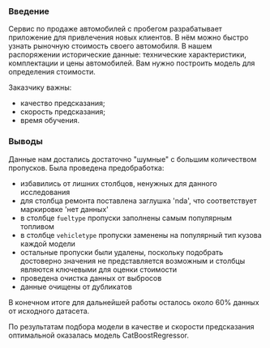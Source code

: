 ### Введение
Сервис по продаже автомобилей с пробегом разрабатывает приложение для привлечения новых клиентов. 
В нём можно быстро узнать рыночную стоимость своего автомобиля. В нашем распоряжении исторические данные: технические характеристики, комплектации и цены автомобилей. Вам нужно построить модель для определения стоимости. 

Заказчику важны:
- качество предсказания;
- скорость предсказания;
- время обучения.

### Выводы
Данные нам достались достаточно "шумные" с большим количеством пропусков. Была проведена предобработка:
- избавились от лишних столбцов, ненужных для данного исследования
- для столбца ремонта поставлена заглушка 'nda', что соответствует маркировке 'нет данных'
- в столбце `fueltype` пропуски заполнены самым популярным топливом
- в столбце `vehicletype` пропуски заменены на популярный тип кузова каждой модели
- остальные пропуски были удалены, поскольку подобрать достоверно значения не представляется возможным и столбцы являются ключевыми для оценки стоимости
- проведена очистка данных от выбросов
- данные очищены от дубликатов

В конечном итоге для дальнейшей работы осталось около 60% данных от исходного датасета.

По результатам подбора модели в качестве и скорости предсказания оптимальной оказалась модель CatBoostRegressor.
